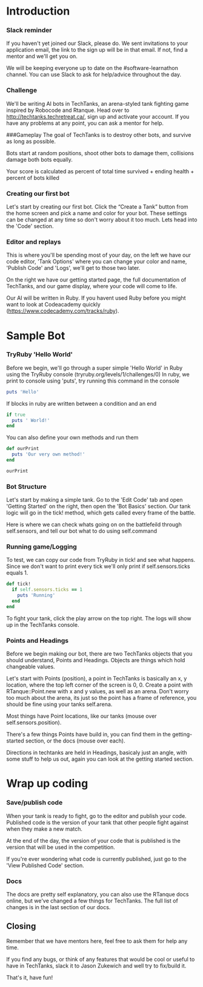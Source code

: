 # Introduction

### Slack reminder
If you haven't yet joined our Slack, please do. We sent invitations to your application email, the link to the sign up will be in that email. If not, find a mentor and we'll get you on.

We will be keeping everyone up to date on the #software-learnathon channel. You can use Slack to ask for help/advice throughout the day.

### Challenge
We'll be writing AI bots in TechTanks, an arena-styled tank fighting game inspired by Robocode and Rtanque. Head over to http://techtanks.techretreat.ca/, sign up and activate your account. If you have any problems at any point, you can ask a mentor for help.

###Gameplay
The goal of TechTanks is to destroy other bots, and survive as long as possible.

Bots start at random positions, shoot other bots to damage them, collisions damage both bots equally.

Your score is calculated as percent of total time survived + ending health + percent of bots killed

### Creating our first bot
Let's start by creating our first bot. Click the “Create a Tank” button from the home screen and pick a name and color for your bot. These settings can be changed at any time so don't worry about it too much. Lets head into the 'Code' section.

### Editor and replays
This is where you'll be spending most of your day, on the left we have our code editor, 'Tank Options' where you can change your color and name, 'Publish Code' and 'Logs', we'll get to those two later.

On the right we have our getting started page, the full documentation of TechTanks, and our game display, where your code will come to life.

Our AI will be written in Ruby. If you havent used Ruby before you might want to look at Codeacademy quickly (https://www.codecademy.com/tracks/ruby).



# Sample Bot
### TryRuby 'Hello World'

Before we begin, we'll go through a super simple 'Hello World' in Ruby using the TryRuby console (tryruby.org/levels/1/challenges/0)
In ruby, we print to console using 'puts', try running this command in the console
```ruby
puts 'Hello'
```

If blocks in ruby are written between a condition and an end
```ruby
if true
  puts ' World!'
end
```

You can also define your own methods and run them
```ruby
def ourPrint
  puts 'Our very own method!'
end

ourPrint
```

### Bot Structure
Let's start by making a simple tank. Go to the 'Edit Code' tab and open 'Getting Started' on the right, then open the 'Bot Basics' section.
Our tank logic will go in the tick! method, which gets called every frame of the battle.

Here is where we can check whats going on on the battlefeild through self.sensors, and tell our bot what to do using self.command

### Running game/Logging
To test, we can copy our code from TryRuby in tick! and see what happens. Since we don't want to print every tick we'll only print if self.sensors.ticks equals 1.

```ruby
def tick!
  if self.sensors.ticks == 1
    puts 'Running'
  end
end
```

To fight your tank, click the play arrow on the top right. The logs will show up in the TechTanks console.

### Points and Headings
Before we begin making our bot, there are two TechTanks objects that you should understand, Points and Headings. Objects are things which hold changeable values. 

Let's start with Points (position), a point in TechTanks is basically an x, y location, where the top left corner of the screen is 0, 0. Create a point with RTanque::Point.new with x and y values, as well as an arena. Don't worry too much about the arena, its just so the point has a frame of reference, you should be fine using your tanks self.arena.

Most things have Point locations, like our tanks (mouse over self.sensors.position). 

There's a few things Points have build in, you can find them in the getting-started section, or the docs (mouse over each).

Directions in techtanks are held in Headings, basicaly just an angle, with some stuff to help us out, again you can look at the getting started section.



# Wrap up coding
### Save/publish code
When your tank is ready to fight, go to the editor and publish your code. Published code is the version of your tank that other people fight against when they make a new match.

At the end of the day, the version of your code that is published is the version that will be used in the competition.

If you're ever wondering what code is currently published, just go to the 'View Published Code' section.

### Docs
The docs are pretty self explanatory, you can also use the RTanque docs online, but we've changed a few things for TechTanks. The full list of changes is in the last section of our docs.

## Closing
Remember that we have mentors here, feel free to ask them for help any time.

If you find any bugs, or think of any features that would be cool or useful to have in TechTanks, slack it to Jason Zukewich and well try to fix/build it.

That's it, have fun!
